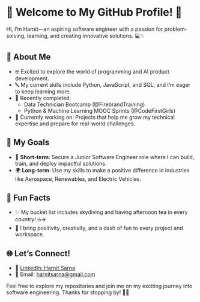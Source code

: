 # 🌸 Welcome to My GitHub Profile! 🌸

Hi, I’m Harnit—an aspiring software engineer with a passion for problem-solving, learning, and creating innovative solutions. 💻✨

## 🌟 About Me
- 🤓 Excited to explore the world of programming and AI product development.
- 🔤 My current skills include Python, JavaScript, and SQL, and I’m eager to keep learning more.
- 🏅 Recently completed:
  - Data Technician Bootcamp (@FirebrandTraining)
  - Python & Machine Learning MOOC Sprints (@CodeFirstGirls)
- 🌱 Currently working on: Projects that help me grow my technical expertise and prepare for real-world challenges.

## 🎯 My Goals
- 🚀 **Short-term**: Secure a Junior Software Engineer role where I can build, train, and deploy impactful solutions.
- 🌍 **Long-term**: Use my skills to make a positive difference in industries like Aerospace, Renewables, and Electric Vehicles.

## 🎀 Fun Facts
- ✨ My bucket list includes skydiving and having afternoon tea in every country! ☕✈️
- 🌈 I bring positivity, creativity, and a dash of fun to every project and workspace.

## 🌐 Let’s Connect!
- 💼 [LinkedIn: Harnit Sarna](https://www.linkedin.com/in/harnitsarna/)
- 📧 Email: [harnitsarna@gmail.com](mailto:harnitsarna@gmail.com)

Feel free to explore my repositories and join me on my exciting journey into software engineering. Thanks for stopping by! 🌸🌟
